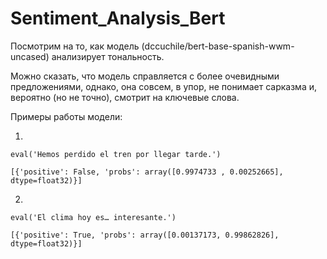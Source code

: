 # Sentiment_Analysis_Bert
Посмотрим на то, как модель (dccuchile/bert-base-spanish-wwm-uncased) анализирует тональность.

Можно сказать, что модель справляется с более очевидными предложениями, однако, она совсем, в упор, не понимает сарказма и, вероятно (но не точно), смотрит на ключевые слова.

Примеры работы модели:

1.
```
eval('Hemos perdido el tren por llegar tarde.')
```

```
[{'positive': False, 'probs': array([0.9974733 , 0.00252665], dtype=float32)}]
```

2.
```
eval('El clima hoy es… interesante.')
```

```
[{'positive': True, 'probs': array([0.00137173, 0.99862826], dtype=float32)}]
```
